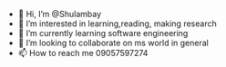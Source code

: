 - 👋 Hi, I’m @Shulambay
- 👀 I’m interested in learning,reading, making research
- 🌱 I’m currently learning software engineering
- 💞️ I’m looking to collaborate on ms world in general
- 📫 How to reach me 09057597274

<!---
Shulambay/Shulambay is a ✨ special ✨ repository because its `README.md` (this file) appears on your GitHub profile.
You can click the Preview link to take a look at your changes.
--
